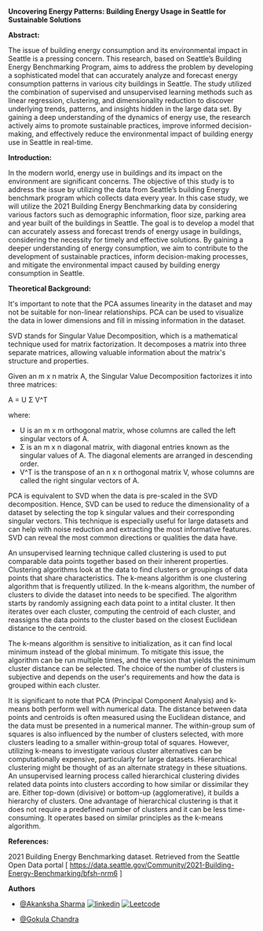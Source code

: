 **Uncovering Energy Patterns: Building Energy Usage in Seattle for Sustainable Solutions**

**Abstract:**

The issue of building energy consumption and its environmental impact in Seattle is a pressing concern. This research, based on Seattle’s Building Energy Benchmarking Program, aims to address the problem by developing a sophisticated model that can accurately analyze and forecast energy consumption patterns in various city buildings in Seattle. The study utilized the combination of supervised and unsupervised learning methods such as linear regression, clustering, and dimensionality reduction to discover underlying trends, patterns, and insights hidden in the large data set. By gaining a deep understanding of the dynamics of energy use, the research actively aims to promote sustainable practices, improve informed decision-making, and effectively reduce the environmental impact of building energy use in Seattle in real-time.

**Introduction:**

In the modern world, energy use in buildings and its impact on the environment are significant concerns. The objective of this study is to address the issue by utilizing the data from Seattle’s building Energy benchmark program which collects data every year. In this case study, we will utilize the 2021 Building Energy Benchmarking data by considering various factors such as demographic information, floor size, parking area and year built of the buildings in Seattle. The goal is to develop a model that can accurately assess and forecast trends of energy usage in buildings, considering the necessity for timely and effective solutions. By gaining a deeper understanding of energy consumption, we aim to contribute to the development of sustainable practices, inform decision-making processes, and mitigate the environmental impact caused by building energy consumption in Seattle.

**Theoretical Background:**

It's important to note that the PCA assumes linearity in the dataset and may not be suitable for non-linear relationships. PCA can be used to visualize the data in lower dimensions and fill in missing information in the dataset.

SVD stands for Singular Value Decomposition, which is a mathematical technique used for matrix factorization. It decomposes a matrix into three separate matrices, allowing valuable information about the matrix's structure and properties.

Given an m x n matrix A, the Singular Value Decomposition factorizes it into three matrices:

A = U Σ V^T

where:

- U is an m x m orthogonal matrix, whose columns are called the left singular vectors of A.
- Σ is an m x n diagonal matrix, with diagonal entries known as the singular values of A. The diagonal elements are arranged in descending order.
- V^T is the transpose of an n x n orthogonal matrix V, whose columns are called the right singular vectors of A.

PCA is equivalent to SVD when the data is pre-scaled in the SVD decomposition. Hence, SVD can be used to reduce the dimensionality of a dataset by selecting the top k singular values and their corresponding singular vectors. This technique is especially useful for large datasets and can help with noise reduction and extracting the most informative features. SVD can reveal the most common directions or qualities the data have.

An unsupervised learning technique called clustering is used to put comparable data points together based on their inherent properties. Clustering algorithms look at the data to find clusters or groupings of data points that share characteristics. The k-means algorithm is one clustering algorithm that is frequently utilized. In the k-means algorithm, the number of clusters to divide the dataset into needs to be specified. The algorithm starts by randomly assigning each data point to a intital cluster. It then iterates over each cluster, computing the centroid of each cluster, and reassigns the data points to the cluster based on the closest Euclidean distance to the centroid.

The k-means algorithm is sensitive to initialization, as it can find local minimum instead of the global minimum. To mitigate this issue, the algorithm can be run multiple times, and the version that yields the minimum cluster distance can be selected. The choice of the number of clusters is subjective and depends on the user's requirements and how the data is grouped within each cluster.

It is significant to note that PCA (Principal Component Analysis) and k-means both perform well with numerical data. The distance between data points and centroids is often measured using the Euclidean distance, and the data must be presented in a numerical manner. The within-group sum of squares is also influenced by the number of clusters selected, with more clusters leading to a smaller within-group total of squares. However, utilizing k-means to investigate various cluster alternatives can be computationally expensive, particularly for large datasets. Hierarchical clustering might be thought of as an alternate strategy in these situations. An unsupervised learning process called hierarchical clustering divides related data points into clusters according to how similar or dissimilar they are. Either top-down (divisive) or bottom-up (agglomerative), it builds a hierarchy of clusters. One advantage of hierarchical clustering is that it does not require a predefined number of clusters and it can be less time-consuming. It operates based on similar principles as the k-means algorithm.



**References:**

2021 Building Energy Benchmarking dataset. Retrieved from the Seattle Open Data portal [ https://data.seattle.gov/Community/2021-Building-Energy-Benchmarking/bfsh-nrm6 ]

**Authors**
- [@Akanksha Sharma](https://github.com/akankshasharmadid)
    [![linkedin](https://img.shields.io/badge/linkedin-0A66C2?style=for-the-badge&logo=linkedin&logoColor=white)](https://www.linkedin.com/in/akanksha-12831bb1)
    [![Leetcode](https://img.shields.io/badge/LeetCode-000000?style=for-the-badge&logo=LeetCode&logoColor=#d16c06)](https://www.leetcode.com/akanksha185/)
    

- [@Gokula Chandra ](https://github.com/gokula991)
  
